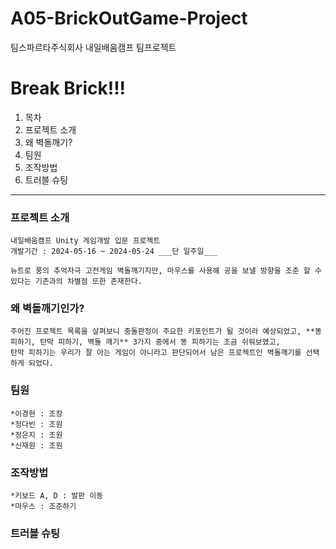 # A05-BrickOutGame-Project
팀스파르타주식회사 내일배움캠프 팀프로젝트

Break Brick!!!
===============

1. 목차
2. 프로젝트 소개
3. 왜 벽돌깨기?
4. 팀원
5. 조작방법
6. 트러블 슈팅

------------------

### 프로젝트 소개

    내일배움캠프 Unity 게임개발 입문 프로젝트
    개발기간 : 2024-05-16 ~ 2024-05-24 ___단 일주일___

    뉴트로 풍의 추억자극 고전게임 벽돌깨기지만, 마우스를 사용해 공을 보낼 방향을 조준 할 수 있다는 기존과의 차별점 또한 존재한다.

### 왜 벽돌깨기인가?

    주어진 프로젝트 목록을 살펴보니 충돌판정이 주요한 키포인트가 될 것이라 예상되었고, **똥 피하기, 탄막 피하기, 벽돌 깨기** 3가지 중에서 똥 피하기는 조금 쉬워보였고,
    탄막 피하기는 우리가 잘 아는 게임이 아니라고 판단되어서 남은 프로젝트인 벽돌깨기를 선택하게 되었다.

### 팀원

    *이경현 : 조장
    *정다빈 : 조원
    *정은지 : 조원
    *신재원 : 조원

### 조작방법

    *키보드 A, D : 발판 이동
    *마우스 : 조준하기

### 트러블 슈팅

    

           
